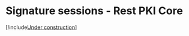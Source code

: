 ﻿# Signature sessions - Rest PKI Core

[!include[Under construction](../../../includes/under-construction.md)]
